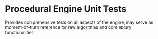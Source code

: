 ﻿# Procedural Engine Unit Tests

Provides comprehensive tests on all aspects of the engine, may serve as moment-of-truth reference for raw algorithms and core library functionalities.